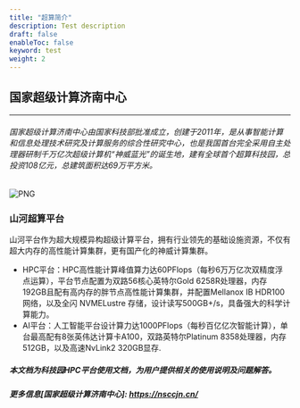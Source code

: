 ```yaml
---
title: "超算简介"
description: Test description
draft: false
enableToc: false
keyword: test
weight: 2
---
```


## 国家超级计算济南中心

***

###### 				国家超级计算济南中心由国家科技部批准成立，创建于2011年，是从事智能计算和信息处理技术研究及计算服务的综合性研究中心，也是我国首台完全采用自主处理器研制千万亿次超级计算机“神威蓝光”的诞生地，建有全球首个超算科技园，总投资108亿元，总建筑面积达69万平方米。

![PNG](/chaosuan/jnsupercomputer/supercomputerintroduction/_image/nsccjn-main.png)

### 山河超算平台

山河平台作为超大规模异构超级计算平台，拥有行业领先的基础设施资源，不仅有超大内存的高性能计算集群，更有国产化的神威计算集群。

- HPC平台：HPC高性能计算峰值算力达60PFlops（每秒6万万亿次双精度浮点运算），平台节点配置为双路56核心英特尔Gold 6258R处理器，内存192GB且配有高内存的胖节点高性能计算集群，并配置Mellanox IB HDR100网络，以及全闪 NVMELustre 存储，设计读写500GB+/s，具备强大的科学计算能力。
- AI平台：人工智能平台设计算力达1000PFlops（每秒百亿亿次智能计算），单台最高配有8张英伟达计算卡A100，双路英特尔Platinum 8358处理器，内存512GB，以及高速NvLink2 320GB显存.



##### 本文档为科技园HPC平台使用文档，为用户提供相关的使用说明及问题解答。
##### 更多信息[国家超级计算济南中心]: https://nsccjn.cn/

